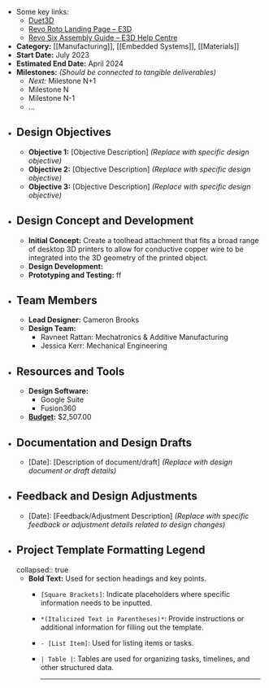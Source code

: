 - Some key links:
	- [Duet3D](https://www.duet3d.com/Duet3RotoToolboard)
	- [Revo Roto Landing Page – E3D](https://e3d-online.com/pages/revo-roto-landing-page)
	- [Revo Six Assembly Guide – E3D Help Centre](https://e3d-online.zendesk.com/hc/en-us/articles/4408428411153-Revo-Six-Assembly-Guide)
- **Category:** [[Manufacturing]], [[Embedded Systems]], [[Materials]]
- **Start Date:** July 2023
- **Estimated End Date:** April 2024
- **Milestones:** *(Should be connected to tangible deliverables)*
	- *Next:* Milestone N+1
	- Milestone N
	- Milestone N-1
	- ...
- ## Design Objectives
	- **Objective 1:** [Objective Description] *(Replace with specific design objective)*
	- **Objective 2:** [Objective Description] *(Replace with specific design objective)*
	- **Objective 3:** [Objective Description] *(Replace with specific design objective)*
- ## Design Concept and Development
	- **Initial Concept:** Create a toolhead attachment that fits a broad range of desktop 3D printers to allow for conductive copper wire to be integrated into the 3D geometry of the printed object.
	- **Design Development:**
	- **Prototyping and Testing:** ff
- ## Team Members
	- **Lead Designer:** Cameron Brooks
	- **Design Team:**
		- Ravneet Rattan: Mechatronics & Additive Manufacturing
		- Jessica Kerr: Mechanical Engineering
- ## Resources and Tools
	- **Design Software:**
		- Google Suite
		- Fusion360
	- **[Budget](https://docs.google.com/spreadsheets/d/1WqoQG4rnTx-nUo3W4dfR4vPnOCfwY8zvTUCzo0IChpg/edit?usp=sharing):** $2,507.00
- ## Documentation and Design Drafts
	- [Date]: [Description of document/draft] *(Replace with design document or draft details)*
- ## Feedback and Design Adjustments
	- [Date]: [Feedback/Adjustment Description] *(Replace with specific feedback or adjustment details related to design changes)*
- ## Project Template Formatting Legend
  collapsed:: true
	- **Bold Text:** Used for section headings and key points.
		- `[Square Brackets]`: Indicate placeholders where specific information needs to be inputted.
		- `*(Italicized Text in Parentheses)*`: Provide instructions or additional information for filling out the template.
		- `- [List Item]`: Used for listing items or tasks.
		- `| Table |`: Tables are used for organizing tasks, timelines, and other structured data.
		  
		  ---